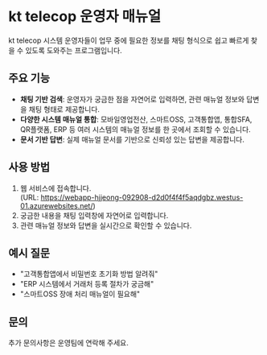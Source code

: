 
# kt telecop 운영자 매뉴얼

kt telecop 시스템 운영자들이 업무 중에 필요한 정보를 채팅 형식으로 쉽고 빠르게 찾을 수 있도록 도와주는 프로그램입니다.

## 주요 기능

- **채팅 기반 검색**: 운영자가 궁금한 점을 자연어로 입력하면, 관련 매뉴얼 정보와 답변을 채팅 형태로 제공합니다.
- **다양한 시스템 매뉴얼 통합**: 모바일영업전산, 스마트OSS, 고객통합앱, 통합SFA, QR플랫폼, ERP 등 여러 시스템의 매뉴얼 정보를 한 곳에서 조회할 수 있습니다.
- **문서 기반 답변**: 실제 매뉴얼 문서를 기반으로 신뢰성 있는 답변을 제공합니다.

## 사용 방법

1. 웹 서비스에 접속합니다.  
	(URL: https://webapp-hjjeong-092908-d2d0f4f4f5aqdgbz.westus-01.azurewebsites.net/)
2. 궁금한 내용을 채팅 입력창에 자연어로 입력합니다.
3. 관련 매뉴얼 정보와 답변을 실시간으로 확인할 수 있습니다.

## 예시 질문

- "고객통합앱에서 비밀번호 초기화 방법 알려줘"
- "ERP 시스템에서 거래처 등록 절차가 궁금해"
- "스마트OSS 장애 처리 매뉴얼이 필요해"

## 문의

추가 문의사항은 운영팀에 연락해 주세요.
